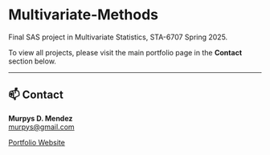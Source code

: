 # Multivariate-Methods

Final SAS project in Multivariate Statistics, STA-6707 Spring 2025.  

To view all projects, please visit the main portfolio page in the **Contact** section below.

---

## 📫 Contact

**Murpys D. Mendez**  
murpys@gmail.com  

[Portfolio Website](https://duranmendez.github.io/Data-Science-Portfolio/)
